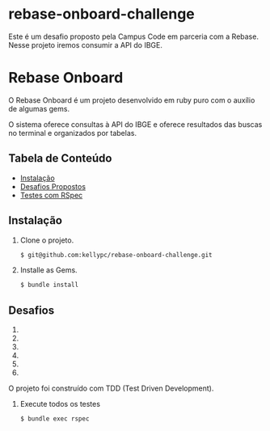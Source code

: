 # rebase-onboard-challenge
Este é um desafio proposto pela Campus Code em parceria com a Rebase. Nesse projeto iremos consumir a API do IBGE.

# Rebase Onboard

O Rebase Onboard é um projeto desenvolvido em ruby puro com o auxílio de algumas gems.

O sistema oferece consultas à API do IBGE e oferece resultados das buscas no terminal e organizados por tabelas.

## Tabela de Conteúdo

* [Instalação](#instalacao)
* [Desafios Propostos](#Desafios)
* [Testes com RSpec](#testes-com-rspec)

## Instalação

1. Clone o projeto.

	~~~ sh
	$ git@github.com:kellypc/rebase-onboard-challenge.git
	~~~

2. Installe as Gems.

	~~~ sh
	$ bundle install
	~~~
  
## Desafios

1.
2. 
3. 
4. 
5. 
6. 


O projeto foi construído com TDD (Test Driven Development).

1. Execute todos os  testes

	~~~ sh
	$ bundle exec rspec
	~~~
